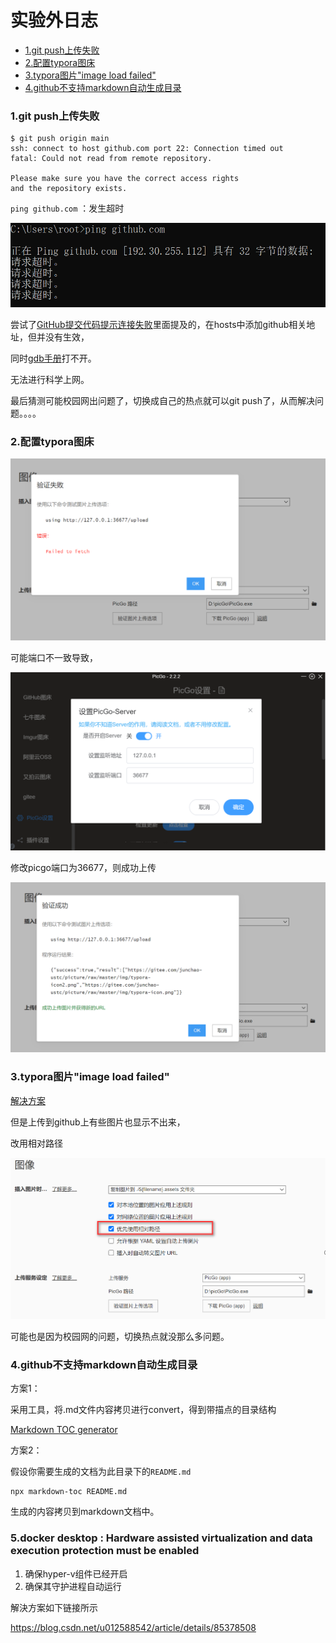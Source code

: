 # 实验外日志

- [<span id="head1">1.git push上传失败</span>](#head1)
- [<span id="head2"> 2.配置typora图床</span>](#head2)
- [<span id="head3">3.typora图片"image load failed"</span>](#head3)
- [<span id="head4"> 4.github不支持markdown自动生成目录</span>](#head4)
### <span id="head1"><span id="head1">1.git push上传失败</span></span>

```
$ git push origin main
ssh: connect to host github.com port 22: Connection timed out
fatal: Could not read from remote repository.

Please make sure you have the correct access rights
and the repository exists.
```

`ping github.com`  ：发生超时

![image-20211021171415146](实验外日志.assets/20211021211927.png)

尝试了[GitHub提交代码提示连接失败](https://delpast.com/post/POSTTB_9ce693cebc864789ba0748aeeb227b76)里面提及的，在hosts中添加github相关地址，但并没有生效，

同时[gdb手册](chrome-extension://chphlpgkkbolifaimnlloiipkdnihall/onetab.html)打不开。

无法进行科学上网。

最后猜测可能校园网出问题了，切换成自己的热点就可以git push了，从而解决问题。。。。

### <span id="head2"><span id="head2"> 2.配置typora图床</span></span>

![image-20211021211000340](实验外日志.assets/20211021212010.png)

可能端口不一致导致，

![image-20211021211144692](实验外日志.assets/20211021212424.png)

修改picgo端口为36677，则成功上传

![image-20211021211108037](实验外日志.assets/image-20211021211108037-163488131991712.png)

### <span id="head3"><span id="head3">3.typora图片"image load failed"</span></span>

[解决方案](https://www.cnblogs.com/JiangLiHong/p/14861166.html)

但是上传到github上有些图片也显示不出来，

改用相对路径

![image-20211022131433416](实验外日志.assets/image-20211022131433416.png)

可能也是因为校园网的问题，切换热点就没那么多问题。

### <span id="head4"><span id="head4"> 4.github不支持markdown自动生成目录</span></span>

方案1：

采用工具，将.md文件内容拷贝进行convert，得到带描点的目录结构

[Markdown TOC generator](https://toc.codepie.fun/)

方案2：

假设你需要生成的文档为此目录下的`README.md`

```shell
npx markdown-toc README.md
```

生成的内容拷贝到markdown文档中。

### 5.docker desktop : Hardware assisted virtualization and data execution protection must be enabled

1. 确保hyper-v组件已经开启
2. 确保其守护进程自动运行

解決方案如下链接所示

https://blog.csdn.net/u012588542/article/details/85378508

